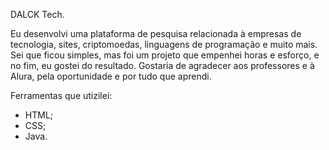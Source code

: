DALCK Tech.

Eu desenvolvi uma plataforma de pesquisa relacionada à empresas de tecnologia, sites, criptomoedas, linguagens de programação e muito mais. 
Sei que ficou simples, mas foi um projeto que empenhei horas e esforço, e no fim, eu gostei do resultado.
Gostaria de agradecer aos professores e à Alura, pela oportunidade e por tudo que aprendi.

Ferramentas que utizilei:
- HTML;
- CSS;
- Java.
